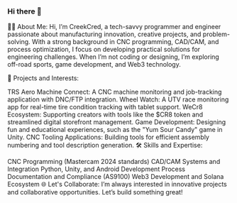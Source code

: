 ### Hi there 👋

👨‍💻 About Me: Hi, I’m CreekCred, a tech-savvy programmer and engineer passionate about manufacturing innovation, creative projects, and problem-solving. With a strong background in CNC programming, CAD/CAM, and process optimization, I focus on developing practical solutions for engineering challenges. When I’m not coding or designing, I’m exploring off-road sports, game development, and Web3 technology.

🌟 Projects and Interests:

TRS Aero Machine Connect: A CNC machine monitoring and job-tracking application with DNC/FTP integration.
Wheel Watch: A UTV race monitoring app for real-time tire condition tracking with tablet support.
WeCr8 Ecosystem: Supporting creators with tools like the $CR8 token and streamlined digital storefront management.
Game Development: Designing fun and educational experiences, such as the "Yum Sour Candy" game in Unity.
CNC Tooling Applications: Building tools for efficient assembly numbering and tool description generation.
🛠 Skills and Expertise:

CNC Programming (Mastercam 2024 standards)
CAD/CAM Systems and Integration
Python, Unity, and Android Development
Process Documentation and Compliance (AS9100)
Web3 Development and Solana Ecosystem
🌐 Let's Collaborate: I’m always interested in innovative projects and collaborative opportunities. Let’s build something great!
